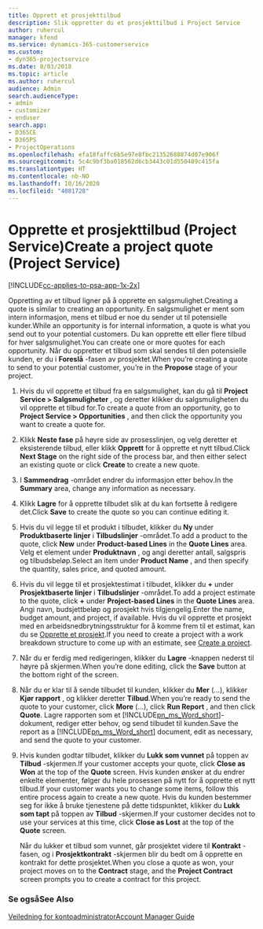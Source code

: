 ```yaml
---
title: Opprett et prosjekttilbud
description: Slik oppretter du et prosjekttilbud i Project Service
author: ruhercul
manager: kfend
ms.service: dynamics-365-customerservice
ms.custom:
- dyn365-projectservice
ms.date: 8/03/2018
ms.topic: article
ms.author: ruhercul
audience: Admin
search.audienceType:
- admin
- customizer
- enduser
search.app:
- D365CE
- D365PS
- ProjectOperations
ms.openlocfilehash: efa18faffc6b5e97e8fbc21352688874d07e906f
ms.sourcegitcommit: 5c4c9bf3ba018562d6cb3443c01d550489c415fa
ms.translationtype: HT
ms.contentlocale: nb-NO
ms.lasthandoff: 10/16/2020
ms.locfileid: "4081728"
---
```

# <a name="create-a-project-quote-project-service"></a><span data-ttu-id="a7bde-103">Opprette et prosjekttilbud (Project Service)</span><span class="sxs-lookup"><span data-stu-id="a7bde-103">Create a project quote (Project Service)</span></span>

[!INCLUDE[cc-applies-to-psa-app-1x-2x](../includes/cc-applies-to-psa-app-1x-2x.md)]

<span data-ttu-id="a7bde-104">Oppretting av et tilbud ligner på å opprette en salgsmulighet.</span><span class="sxs-lookup"><span data-stu-id="a7bde-104">Creating a quote is similar to creating an opportunity.</span></span> <span data-ttu-id="a7bde-105">En salgsmulighet er ment som intern informasjon, mens et tilbud er noe du sender ut til potensielle kunder.</span><span class="sxs-lookup"><span data-stu-id="a7bde-105">While an opportunity is for internal information, a quote is what you send out to your potential customers.</span></span> <span data-ttu-id="a7bde-106">Du kan opprette ett eller flere tilbud for hver salgsmulighet.</span><span class="sxs-lookup"><span data-stu-id="a7bde-106">You can create one or more quotes for each opportunity.</span></span> <span data-ttu-id="a7bde-107">Når du oppretter et tilbud som skal sendes til den potensielle kunden, er du i **Foreslå** -fasen av prosjektet.</span><span class="sxs-lookup"><span data-stu-id="a7bde-107">When you’re creating a quote to send to your potential customer, you’re in the **Propose** stage of your project.</span></span>  
  
1. <span data-ttu-id="a7bde-108">Hvis du vil opprette et tilbud fra en salgsmulighet, kan du gå til **Project Service > Salgsmuligheter** , og deretter klikker du salgsmuligheten du vil opprette et tilbud for.</span><span class="sxs-lookup"><span data-stu-id="a7bde-108">To create a quote from an opportunity, go to **Project Service > Opportunities** , and then click the opportunity you want to create a quote for.</span></span>  
  
2. <span data-ttu-id="a7bde-109">Klikk **Neste fase** på høyre side av prosesslinjen, og velg deretter et eksisterende tilbud, eller klikk **Opprett** for å opprette et nytt tilbud.</span><span class="sxs-lookup"><span data-stu-id="a7bde-109">Click **Next Stage** on the right side of the process bar, and then either select an existing quote or click **Create** to create a new quote.</span></span>  
  
3. <span data-ttu-id="a7bde-110">I **Sammendrag** -området endrer du informasjon etter behov.</span><span class="sxs-lookup"><span data-stu-id="a7bde-110">In the **Summary** area, change any information as necessary.</span></span>  
  
4. <span data-ttu-id="a7bde-111">Klikk **Lagre** for å opprette tilbudet slik at du kan fortsette å redigere det.</span><span class="sxs-lookup"><span data-stu-id="a7bde-111">Click **Save** to create the quote so you can continue editing it.</span></span>  
  
5. <span data-ttu-id="a7bde-112">Hvis du vil legge til et produkt i tilbudet, klikker du **Ny** under **Produktbaserte linjer** i **Tilbudslinjer** -området.</span><span class="sxs-lookup"><span data-stu-id="a7bde-112">To add a product to the quote, click **New** under **Product-based Lines** in the **Quote Lines** area.</span></span> <span data-ttu-id="a7bde-113">Velg et element under **Produktnavn** , og angi deretter antall, salgspris og tilbudsbeløp.</span><span class="sxs-lookup"><span data-stu-id="a7bde-113">Select an item under **Product Name** , and then specify the quantity, sales price, and quoted amount.</span></span>  
  
6. <span data-ttu-id="a7bde-114">Hvis du vil legge til et prosjektestimat i tilbudet, klikker du **+** under **Prosjektbaserte linjer** i **Tilbudslinjer** -området.</span><span class="sxs-lookup"><span data-stu-id="a7bde-114">To add a project estimate to the quote, click **+** under **Project-based Lines** in the **Quote Lines** area.</span></span> <span data-ttu-id="a7bde-115">Angi navn, budsjettbeløp og prosjekt hvis tilgjengelig.</span><span class="sxs-lookup"><span data-stu-id="a7bde-115">Enter the name, budget amount, and project, if available.</span></span> <span data-ttu-id="a7bde-116">Hvis du vil opprette et prosjekt med en arbeidsnedbrytningsstruktur for å komme frem til et estimat, kan du se [Opprette et prosjekt](../psa/create-project.md).</span><span class="sxs-lookup"><span data-stu-id="a7bde-116">If you need to create a project with a work breakdown structure to come up with an estimate, see [Create a project](../psa/create-project.md).</span></span>  
  
7. <span data-ttu-id="a7bde-117">Når du er ferdig med redigeringen, klikker du **Lagre** -knappen nederst til høyre på skjermen.</span><span class="sxs-lookup"><span data-stu-id="a7bde-117">When you’re done editing, click the **Save** button at the bottom right of the screen.</span></span>  
  
8. <span data-ttu-id="a7bde-118">Når du er klar til å sende tilbudet til kunden, klikker du **Mer** (...), klikker **Kjør rapport** , og klikker deretter **Tilbud**.</span><span class="sxs-lookup"><span data-stu-id="a7bde-118">When you’re ready to send the quote to your customer, click **More** (…), click **Run Report** , and then click **Quote**.</span></span> <span data-ttu-id="a7bde-119">Lagre rapporten som et [!INCLUDE[pn_ms_Word_short](../includes/pn-ms-word-short.md)]-dokument, rediger etter behov, og send tilbudet til kunden.</span><span class="sxs-lookup"><span data-stu-id="a7bde-119">Save the report as a [!INCLUDE[pn_ms_Word_short](../includes/pn-ms-word-short.md)] document, edit as necessary, and send the quote to your customer.</span></span>  
  
9. <span data-ttu-id="a7bde-120">Hvis kunden godtar tilbudet, klikker du **Lukk som vunnet** på toppen av **Tilbud** -skjermen.</span><span class="sxs-lookup"><span data-stu-id="a7bde-120">If your customer accepts your quote, click **Close as Won** at the top of the **Quote** screen.</span></span> <span data-ttu-id="a7bde-121">Hvis kunden ønsker at du endrer enkelte elementer, følger du hele prosessen på nytt for å opprette et nytt tilbud.</span><span class="sxs-lookup"><span data-stu-id="a7bde-121">If your customer wants you to change some items, follow this entire process again to create a new quote.</span></span> <span data-ttu-id="a7bde-122">Hvis du kunden bestemmer seg for ikke å bruke tjenestene på dette tidspunktet, klikker du **Lukk som tapt** på toppen av **Tilbud** -skjermen.</span><span class="sxs-lookup"><span data-stu-id="a7bde-122">If your customer decides not to use your services at this time, click **Close as Lost** at the top of the **Quote** screen.</span></span>  
  
   <span data-ttu-id="a7bde-123">Når du lukker et tilbud som vunnet, går prosjektet videre til **Kontrakt** -fasen, og i **Prosjektkontrakt** -skjermen blir du bedt om å opprette en kontrakt for dette prosjektet.</span><span class="sxs-lookup"><span data-stu-id="a7bde-123">When you close a quote as won, your project moves on to the **Contract** stage, and the **Project Contract** screen prompts you to create a contract for this project.</span></span>  
  
### <a name="see-also"></a><span data-ttu-id="a7bde-124">Se også</span><span class="sxs-lookup"><span data-stu-id="a7bde-124">See Also</span></span>  
 [<span data-ttu-id="a7bde-125">Veiledning for kontoadministrator</span><span class="sxs-lookup"><span data-stu-id="a7bde-125">Account Manager Guide</span></span>](../psa/account-manager-guide.md)
